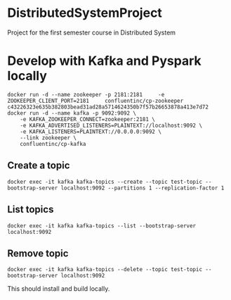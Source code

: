 # DistributedSystemProject
Project for the first semester course in Distributed System 


# Develop with Kafka and Pyspark locally 

```
docker run -d --name zookeeper -p 2181:2181     -e ZOOKEEPER_CLIENT_PORT=2181     confluentinc/cp-zookeeper
c43226323e635b382803bead31ad28a5714624350b7f57b26653878a413e7d72
docker run -d --name kafka -p 9092:9092 \
    -e KAFKA_ZOOKEEPER_CONNECT=zookeeper:2181 \
    -e KAFKA_ADVERTISED_LISTENERS=PLAINTEXT://localhost:9092 \
    -e KAFKA_LISTENERS=PLAINTEXT://0.0.0.0:9092 \
    --link zookeeper \
    confluentinc/cp-kafka

```

## Create a topic 

```
docker exec -it kafka kafka-topics --create --topic test-topic --bootstrap-server localhost:9092 --partitions 1 --replication-factor 1
```

## List topics 

```
docker exec -it kafka kafka-topics --list --bootstrap-server localhost:9092
```

## Remove topic 

```
docker exec -it kafka kafka-topics --delete --topic test-topic --bootstrap-server localhost:9092
```

This should install and build locally.
